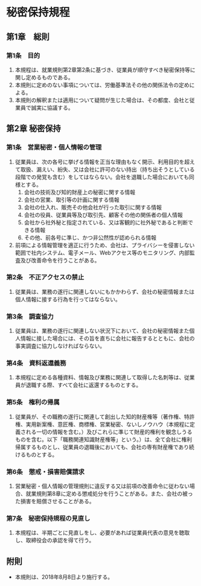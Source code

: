 # 秘密保持規程

## 第1章　総則

### 第1条　目的

1. 本規程は、就業規則第2章第2条に基づき、従業員が順守すべき秘密保持等に関し定めるものである。
2. 本規則に定めのない事項については、労働基準法その他の関係法令の定めによる。
3. 本規則の解釈または適用について疑問が生じた場合は、その都度、会社と従業員で誠実に協議する。

## 第2章 秘密保持

### 第1条　営業秘密・個人情報の管理

1. 従業員は、次の各号に挙げる情報を正当な理由もなく開示、利用目的を超えて取扱、漏えい、紛失、又は会社に許可のない持出（持ち出そうとしている段階での発覚も含む）をしてはならない。会社を退職した場合においても同様とする。
	1. 会社の技術及び知的財産上の秘密に関する情報
	2. 会社の営業、取引等の計画に関する情報
	3. 会社の仕入れ、販売その他会社が行った取引に関する情報
	4. 会社の役員、従業員等及び取引先、顧客その他の関係者の個人情報
	5. 会社から社外秘と指定されている、又は客観的に社外秘であると判断できる情報
	6. その他、前各号に準じ、かつ非公然性が認められる情報
2. 前項による情報管理を適正に行うため、会社は、プライバシーを侵害しない範囲で社内システム、電子メール、Webアクセス等のモニタリング、内部監査及び改善命令を行うことがある。

### 第2条　不正アクセスの禁止

1. 従業員は、業務の遂行に関連しないにもかかわらず、会社の秘密情報または個人情報に接する行為を行ってはならない。

### 第3条　調査協力

1. 従業員は、業務の遂行に関連しない状況下において、会社の秘密情報また個人情報に接した場合には、その旨を直ちに会社に報告するとともに、会社の事実調査に協力しなければならない。

### 第4条　資料返還義務

1. 本規程に定める各種資料、情報及び業務に関連して取得した名刺等は、従業員が退職する際、すべて会社に返還するものとする。

### 第5条　権利の帰属

1. 従業員が、その職務の遂行に関連して創出した知的財産権等（著作権、特許権、実用新案権、意匠権、商標権、営業秘密、ないしノウハウ（本規程に定義される一切の情報を含む。）及びこれらに準じて財産的権利を観念しうるものを含む。以下「職務関連知識財産権等」という。）は、全て会社に権利帰属するものとし、従業員の退職後においても、会社の専有財産権であり続けるものとする。

### 第6条　懲戒・損害賠償請求

1. 営業秘密・個人情報の管理規則に違反する又は前項の改善命令に従わない場合、就業規則第8章に定める懲戒処分を行うことがある。また、会社の被った損害を賠償させることがある。

### 第7条　秘密保持規程の見直し

1. 本規程は、半期ごとに見直しをし、必要があれば従業員代表の意見を聴取し、取締役会の承認を得て行う。

## 附則

* 本規則は、2018年8月8日より施行する。





